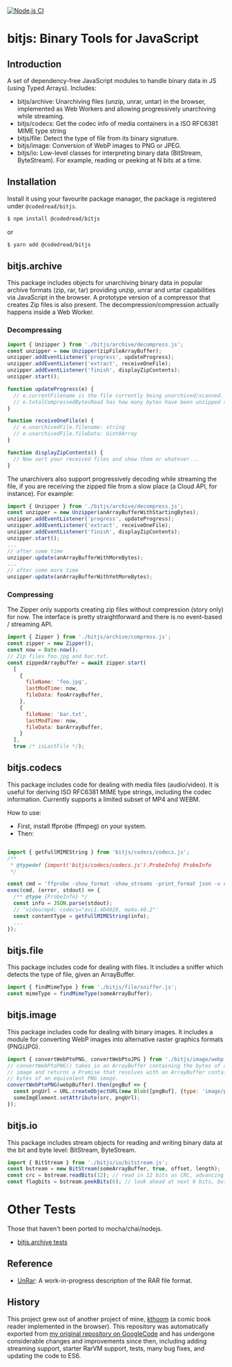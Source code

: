 [![Node.js CI](https://github.com/codedread/bitjs/actions/workflows/node.js.yml/badge.svg)](https://github.com/codedread/bitjs/actions/workflows/node.js.yml)

# bitjs: Binary Tools for JavaScript

## Introduction

A set of dependency-free JavaScript modules to handle binary data in JS (using Typed Arrays).  Includes:

  * bitjs/archive: Unarchiving files (unzip, unrar, untar) in the browser, implemented as Web Workers and allowing progressively unarchiving while streaming.
  * bitjs/codecs: Get the codec info of media containers in a ISO RFC6381 MIME type string
  * bitjs/file: Detect the type of file from its binary signature.
  * bitjs/image: Conversion of WebP images to PNG or JPEG.
  * bitjs/io: Low-level classes for interpreting binary data (BitStream, ByteStream).  For example, reading or peeking at N bits at a time.

## Installation

Install it using your favourite package manager, the package is registered under `@codedread/bitjs`. 
```bash
$ npm install @codedread/bitjs
```
or
```bash
$ yarn add @codedread/bitjs
```

## bitjs.archive

This package includes objects for unarchiving binary data in popular archive formats (zip, rar, tar) providing unzip, unrar and untar capabilities via JavaScript in the browser. A prototype version of a compressor that creates Zip files is also present. The decompression/compression actually happens inside a Web Worker.

### Decompressing

```javascript
import { Unzipper } from './bitjs/archive/decompress.js';
const unzipper = new Unzipper(zipFileArrayBuffer);
unzipper.addEventListener('progress', updateProgress);
unzipper.addEventListener('extract', receiveOneFile);
unzipper.addEventListener('finish', displayZipContents);
unzipper.start();

function updateProgress(e) {
  // e.currentFilename is the file currently being unarchived/scanned.
  // e.totalCompressedBytesRead has how many bytes have been unzipped so far
}

function receiveOneFile(e) {
  // e.unarchivedFile.filename: string
  // e.unarchivedFile.fileData: Uint8Array
}

function displayZipContents() {
  // Now sort your received files and show them or whatever...
}
```

The unarchivers also support progressively decoding while streaming the file, if you are receiving the zipped file from a slow place (a Cloud API, for instance).  For example:

```javascript
import { Unzipper } from './bitjs/archive/decompress.js';
const unzipper = new Unzipper(anArrayBufferWithStartingBytes);
unzipper.addEventListener('progress', updateProgress);
unzipper.addEventListener('extract', receiveOneFile);
unzipper.addEventListener('finish', displayZipContents);
unzipper.start();
...
// after some time
unzipper.update(anArrayBufferWithMoreBytes);
...
// after some more time
unzipper.update(anArrayBufferWithYetMoreBytes);
```

### Compressing

The Zipper only supports creating zip files without compression (story only) for now. The interface
is pretty straightforward and there is no event-based / streaming API.

```javascript
import { Zipper } from './bitjs/archive/compress.js';
const zipper = new Zipper();
const now = Date.now();
// Zip files foo.jpg and bar.txt.
const zippedArrayBuffer = await zipper.start(
  [
    {
      fileName: 'foo.jpg',
      lastModTime: now,
      fileData: fooArrayBuffer,
    },
    {
      fileName: 'bar.txt',
      lastModTime: now,
      fileData: barArrayBuffer,
    }
  ],
  true /* isLastFile */);
```

## bitjs.codecs

This package includes code for dealing with media files (audio/video). It is useful for deriving
ISO RFC6381 MIME type strings, including the codec information. Currently supports a limited subset
of MP4 and WEBM.

How to use:
  * First, install ffprobe (ffmpeg) on your system.
  * Then:
```javascript

import { getFullMIMEString } from 'bitjs/codecs/codecs.js';
/**
 * @typedef {import('bitjs/codecs/codecs.js').ProbeInfo} ProbeInfo
 */

const cmd = 'ffprobe -show_format -show_streams -print_format json -v quiet foo.mp4';
exec(cmd, (error, stdout) => {
  /** @type {ProbeInfo} */
  const info = JSON.parse(stdout);
  // 'video/mp4; codecs="avc1.4D4028, mp4a.40.2"'
  const contentType = getFullMIMEString(info);
  ...
});
```

## bitjs.file

This package includes code for dealing with files.  It includes a sniffer which detects the type of file, given an ArrayBuffer.

```javascript
import { findMimeType } from './bitjs/file/sniffer.js';
const mimeType = findMimeType(someArrayBuffer);
```

## bitjs.image

This package includes code for dealing with binary images.  It includes a module for converting WebP images into alternative raster graphics formats (PNG/JPG).

```javascript
import { convertWebPtoPNG, convertWebPtoJPG } from './bitjs/image/webp-shim/webp-shim.js';
// convertWebPtoPNG() takes in an ArrayBuffer containing the bytes of a WebP
// image and returns a Promise that resolves with an ArrayBuffer containing the
// bytes of an equivalent PNG image.
convertWebPtoPNG(webpBuffer).then(pngBuf => {
  const pngUrl = URL.createObjectURL(new Blob([pngBuf], {type: 'image/png'}));
  someImgElement.setAttribute(src, pngUrl);
});
```

## bitjs.io

This package includes stream objects for reading and writing binary data at the bit and byte level: BitStream, ByteStream.

```javascript
import { BitStream } from './bitjs/io/bitstream.js';
const bstream = new BitStream(someArrayBuffer, true, offset, length);
const crc = bstream.readBits(12); // read in 12 bits as CRC, advancing the pointer
const flagbits = bstream.peekBits(6); // look ahead at next 6 bits, but do not advance the pointer
```

# Other Tests

Those that haven't been ported to mocha/chai/nodejs.

* [bitjs.archive tests](https://codedread.github.io/bitjs/tests/archive-test.html)

## Reference

* [UnRar](http://codedread.github.io/bitjs/docs/unrar.html): A work-in-progress description of the RAR file format.

## History

This project grew out of another project of mine, [kthoom](https://github.com/codedread/kthoom) (a comic book reader implemented in the browser).  This repository was automatically exported from [my original repository on GoogleCode](https://code.google.com/p/bitjs) and has undergone considerable changes and improvements since then, including adding streaming support, starter RarVM support, tests, many bug fixes, and updating the code to ES6.
